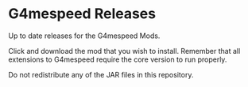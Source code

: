 # G4mespeed Releases
Up to date releases for the G4mespeed Mods.

Click and download the mod that you wish to install. Remember that all extensions to G4mespeed require the core version to run properly.

Do not redistribute any of the JAR files in this repository.

